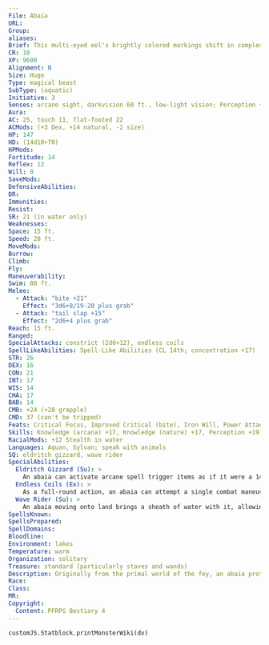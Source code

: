 ```yaml
---
File: Abaia
URL: 
Group: 
aliases: 
Brief: This multi-eyed eel's brightly colored markings shift in complex, ever-changing patterns.
CR: 10
XP: 9600
Alignment: N
Size: Huge
Type: magical beast
SubType: (aquatic)
Initiative: 3
Senses: arcane sight, darkvision 60 ft., low-light vision; Perception +19
Aura: 
AC: 25, touch 11, flat-footed 22
ACMods: (+3 Dex, +14 natural, -2 size)
HP: 147
HD: (14d10+70)
HPMods: 
Fortitude: 14
Reflex: 12
Will: 8
SaveMods: 
DefensiveAbilities: 
DR: 
Immunities: 
Resist: 
SR: 21 (in water only)
Weaknesses: 
Space: 15 ft.
Speed: 20 ft.
MoveMods: 
Burrow: 
Climb: 
Fly: 
Maneuverability: 
Swim: 80 ft.
Melee: 
  - Attack: "bite +21"
    Effect: "3d6+8/19-20 plus grab"
  - Attack: "tail slap +15"
    Effect: "2d6+4 plus grab"
Reach: 15 ft.
Ranged: 
SpecialAttacks: constrict (2d6+12), endless coils
SpellLikeAbilities: Spell-Like Abilities (CL 14th; concentration +17)  Constant-arcane sight, speak with animals   At Will-control water, hydraulic torrentAPG, rainbow pattern (DC 17)   1/day-control weather
STR: 26
DEX: 16
CON: 21
INT: 17
WIS: 14
CHA: 17
BAB: 14
CMB: +24 (+28 grapple)
CMD: 37 (can't be tripped)
Feats: Critical Focus, Improved Critical (bite), Iron Will, Power Attack, Staggering Critical, Vital Strike, Weapon Focus (bite)
Skills: Knowledge (arcana) +17, Knowledge (nature) +17, Perception +19, Spellcraft +17, Stealth +12 (+24 in water), Swim +16
RacialMods: +12 Stealth in water
Languages: Aquan, Sylvan; speak with animals
SQ: eldritch gizzard, wave rider
SpecialAbilities:
  Eldritch Gizzard (Su): >
    An abaia can activate arcane spell trigger items as if it were a 14th-level sorcerer. It can store items in a special compartment within its stomach and activate them as if it were holding them. It can swallow or regurgitate an item as a standard action.
  Endless Coils (Ex): >
    As a full-round action, an abaia can attempt a single combat maneuver check to grapple up to two Large or four Medium or smaller creatures within its reach. Any targets successfully grabbed take constrict damage. The abaia only needs to succeed at one grapple check to maintain a grapple against multiple opponents.
  Wave Rider (Su): >
    An abaia moving onto land brings a sheath of water with it, allowing it to swim on land. Its swim speed drops by 10 feet at the start of its turn if it is out of the water, and the sheath dissipates entirely when the abaia's swim speed reaches 20 feet. An abaia wave riding on land retains its spell resistance but loses its bonus to Stealth.
SpellsKnown: 
SpellsPrepared: 
SpellDomains: 
Bloodline: 
Environment: lakes
Temperature: warm
Organization: solitary
Treasure: standard (particularly staves and wands)
Description: Originally from the primal world of the fey, an abaia protects lakes and their surroundings from exploitation, in particular by magic and overfishing. It favors waters with a mystical nature or supernatural properties. An abaia ignores creatures that take only what they need from the lake and otherwise show proper respect to the waters. Those that abuse an abaia's lake risk capsized boats, floods, torrential rains, and even direct attacks. After sinking a vessel, an abaia searches the wreckage for magical treasure.
Race: 
Class: 
MR: 
Copyright:
  Content: PFRPG Bestiary 4
---
```

```dataviewjs
customJS.Statblock.printMonsterWiki(dv)
```
